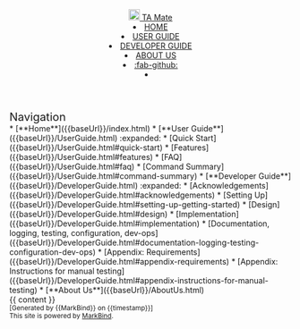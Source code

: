 <head-bottom>
  <!-- Use head-top and head-bottom tags to insert content into the HTML <head> tag -->
  <link rel="stylesheet" href="{{baseUrl}}/stylesheets/main.css">
</head-bottom>

<!-- Create a sticky header using the sticky attribute in a <header> tag -->
<header sticky>
  <navbar type="dark">
    <a slot="brand" href="{{baseUrl}}/index.html" title="Home" class="navbar-brand">
      <img src="{{baseUrl}}/images/SeEduLogo.png" height="20" alt="TA Mate">
      TA Mate
    </a>
    <li>
      <a highlight-on="exact" href="{{baseUrl}}/index.html" class="nav-link">HOME</a>
    </li>
    <li>
      <a highlight-on="sibling-or-child" href="{{baseUrl}}/UserGuide.html" class="nav-link">USER GUIDE</a>
    </li>
    <li>
      <a highlight-on="sibling-or-child" href="{{baseUrl}}/DeveloperGuide.html" class="nav-link">DEVELOPER GUIDE</a>
    </li>
    <li>
      <a highlight-on="exact" href="{{baseUrl}}/AboutUs.html" class="nav-link">ABOUT US</a>
    </li>
    <li slot="right">
      <a href="https://github.com/se-edu/addressbook-level3" target="_blank" class="nav-link" title="GitHub Repository">
        <md>:fab-github:</md>
      </a>
    </li>
    <li slot="right">
      <form class="navbar-form">
        <searchbar :data="searchData" placeholder="Search" :on-hit="searchCallback" menu-align-right></searchbar>
      </form>
    </li>
  </navbar>
</header>

<div id="flex-body">
  <nav id="site-nav">
    <div class="site-nav-top">
      <div class="fw-bold mb-2" style="font-size: 1.25rem;">Navigation</div>
    </div>
    <div class="nav-component slim-scroll">
      <site-nav>
* [**Home**]({{baseUrl}}/index.html)
* [**User Guide**]({{baseUrl}}/UserGuide.html) :expanded:
  * [Quick Start]({{baseUrl}}/UserGuide.html#quick-start)
  * [Features]({{baseUrl}}/UserGuide.html#features)
  * [FAQ]({{baseUrl}}/UserGuide.html#faq)
  * [Command Summary]({{baseUrl}}/UserGuide.html#command-summary)
* [**Developer Guide**]({{baseUrl}}/DeveloperGuide.html) :expanded:
  * [Acknowledgements]({{baseUrl}}/DeveloperGuide.html#acknowledgements)
  * [Setting Up]({{baseUrl}}/DeveloperGuide.html#setting-up-getting-started)
  * [Design]({{baseUrl}}/DeveloperGuide.html#design)
  * [Implementation]({{baseUrl}}/DeveloperGuide.html#implementation)
  * [Documentation, logging, testing, configuration, dev-ops]({{baseUrl}}/DeveloperGuide.html#documentation-logging-testing-configuration-dev-ops)
  * [Appendix: Requirements]({{baseUrl}}/DeveloperGuide.html#appendix-requirements)
  * [Appendix: Instructions for manual testing]({{baseUrl}}/DeveloperGuide.html#appendix-instructions-for-manual-testing)
* [**About Us**]({{baseUrl}}/AboutUs.html)
      </site-nav>
    </div>
  </nav>
  <div id="content-wrapper">
    {{ content }}
  </div>
  <nav id="page-nav">
    <div class="nav-component slim-scroll">
      <page-nav />
    </div>
  </nav>
  <scroll-top-button></scroll-top-button>
</div>

<footer>
  <div class="text-center">
    <small>[Generated by {{MarkBind}} on {{timestamp}}]</small><br>
    <small>This site is powered by <a href="https://markbind.org/">MarkBind</a>.</small>
  </div>
</footer>

<!-- Insert content after the HTML <body> tag using the <script-bottom> tag -->
<script-bottom>
  <!-- Add any custom JavaScript here if needed -->
</script-bottom>
